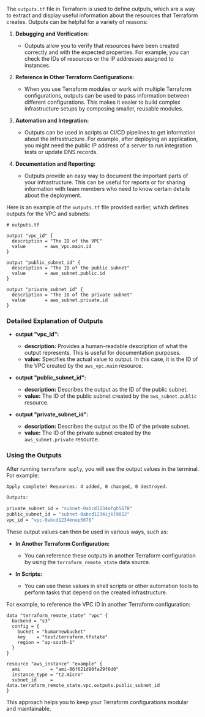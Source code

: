 The `outputs.tf` file in Terraform is used to define outputs, which are a way to extract and display useful information about the resources that Terraform creates. Outputs can be helpful for a variety of reasons:

1. **Debugging and Verification:**
   - Outputs allow you to verify that resources have been created correctly and with the expected properties. For example, you can check the IDs of resources or the IP addresses assigned to instances.

2. **Reference in Other Terraform Configurations:**
   - When you use Terraform modules or work with multiple Terraform configurations, outputs can be used to pass information between different configurations. This makes it easier to build complex infrastructure setups by composing smaller, reusable modules.

3. **Automation and Integration:**
   - Outputs can be used in scripts or CI/CD pipelines to get information about the infrastructure. For example, after deploying an application, you might need the public IP address of a server to run integration tests or update DNS records.

4. **Documentation and Reporting:**
   - Outputs provide an easy way to document the important parts of your infrastructure. This can be useful for reports or for sharing information with team members who need to know certain details about the deployment.

Here is an example of the `outputs.tf` file provided earlier, which defines outputs for the VPC and subnets:

```hcl
# outputs.tf

output "vpc_id" {
  description = "The ID of the VPC"
  value       = aws_vpc.main.id
}

output "public_subnet_id" {
  description = "The ID of the public subnet"
  value       = aws_subnet.public.id
}

output "private_subnet_id" {
  description = "The ID of the private subnet"
  value       = aws_subnet.private.id
}
```

### Detailed Explanation of Outputs

- **output "vpc_id":**
  - **description:** Provides a human-readable description of what the output represents. This is useful for documentation purposes.
  - **value:** Specifies the actual value to output. In this case, it is the ID of the VPC created by the `aws_vpc.main` resource.

- **output "public_subnet_id":**
  - **description:** Describes the output as the ID of the public subnet.
  - **value:** The ID of the public subnet created by the `aws_subnet.public` resource.

- **output "private_subnet_id":**
  - **description:** Describes the output as the ID of the private subnet.
  - **value:** The ID of the private subnet created by the `aws_subnet.private` resource.

### Using the Outputs

After running `terraform apply`, you will see the output values in the terminal. For example:

```sh
Apply complete! Resources: 4 added, 0 changed, 0 destroyed.

Outputs:

private_subnet_id = "subnet-0abcd1234efgh5678"
public_subnet_id = "subnet-0abcd1234ijkl9012"
vpc_id = "vpc-0abcd1234mnop5678"
```

These output values can then be used in various ways, such as:

- **In Another Terraform Configuration:**
  - You can reference these outputs in another Terraform configuration by using the `terraform_remote_state` data source.
  
- **In Scripts:**
  - You can use these values in shell scripts or other automation tools to perform tasks that depend on the created infrastructure.

For example, to reference the VPC ID in another Terraform configuration:

```hcl
data "terraform_remote_state" "vpc" {
  backend = "s3"
  config = {
    bucket = "kumarnewbucket"
    key    = "test/terraform.tfstate"
    region = "ap-south-1"
  }
}

resource "aws_instance" "example" {
  ami           = "ami-06f621d90fa29f6d0"
  instance_type = "t2.micro"
  subnet_id     = data.terraform_remote_state.vpc.outputs.public_subnet_id
}
```

This approach helps you to keep your Terraform configurations modular and maintainable.
